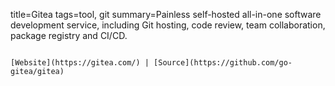 title=Gitea
tags=tool, git
summary=Painless self-hosted all-in-one software development service, including Git hosting, code review, team collaboration, package registry and CI/CD.
~~~~~~

[Website](https://gitea.com/) | [Source](https://github.com/go-gitea/gitea)

